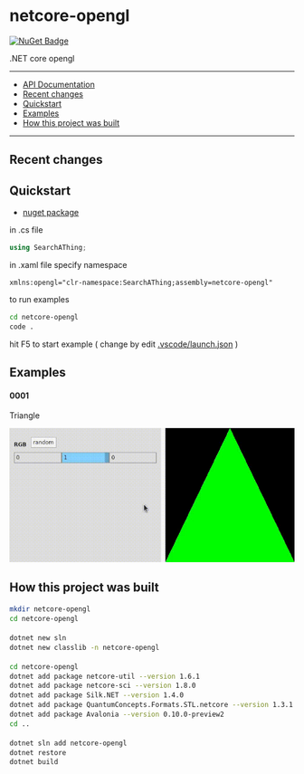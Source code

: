 # netcore-opengl

[![NuGet Badge](https://buildstats.info/nuget/netcore-opengl)](https://www.nuget.org/packages/netcore-opengl/)

.NET core opengl

<hr/>

- [API Documentation](https://devel0.github.io/netcore-opengl/api/SearchAThing.html)
- [Recent changes](#recent-changes)
- [Quickstart](#quickstart)
- [Examples](#examples)
- [How this project was built](#how-this-project-was-built)

<hr/>

## Recent changes

## Quickstart

- [nuget package](https://www.nuget.org/packages/netcore-opengl/)

in .cs file

```csharp
using SearchAThing;
```

in .xaml file specify namespace

```
xmlns:opengl="clr-namespace:SearchAThing;assembly=netcore-opengl"
```

to run examples

```sh
cd netcore-opengl
code .
```

hit F5 to start example ( change by edit [.vscode/launch.json](.vscode/launch.json) )

## Examples

#### 0001

Triangle

![](data/img/example-0001.gif)

## How this project was built

```sh
mkdir netcore-opengl
cd netcore-opengl

dotnet new sln
dotnet new classlib -n netcore-opengl

cd netcore-opengl
dotnet add package netcore-util --version 1.6.1
dotnet add package netcore-sci --version 1.8.0
dotnet add package Silk.NET --version 1.4.0
dotnet add package QuantumConcepts.Formats.STL.netcore --version 1.3.1
dotnet add package Avalonia --version 0.10.0-preview2
cd ..

dotnet sln add netcore-opengl
dotnet restore
dotnet build
```
